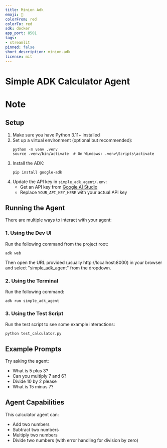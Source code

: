 ```yaml
---
title: Minion Adk
emoji: 🚀
colorFrom: red
colorTo: red
sdk: docker
app_port: 8501
tags:
- streamlit
pinned: false
short_description: minion-adk
license: mit
---
```

# Simple ADK Calculator Agent

# Note

## Setup

1. Make sure you have Python 3.11+ installed
2. Set up a virtual environment (optional but recommended):
   ```
   python -m venv .venv
   source .venv/bin/activate  # On Windows: .venv\Scripts\activate
   ```
3. Install the ADK:
   ```
   pip install google-adk
   ```
4. Update the API key in `simple_adk_agent/.env`:
   - Get an API key from [Google AI Studio](https://aistudio.google.com/apikey)
   - Replace `YOUR_API_KEY_HERE` with your actual API key

## Running the Agent

There are multiple ways to interact with your agent:

### 1. Using the Dev UI

Run the following command from the project root:
```
adk web
```

Then open the URL provided (usually http://localhost:8000) in your browser and select "simple_adk_agent" from the dropdown.

### 2. Using the Terminal

Run the following command:
```
adk run simple_adk_agent
```

### 3. Using the Test Script

Run the test script to see some example interactions:
```
python test_calculator.py
```

## Example Prompts

Try asking the agent:
- What is 5 plus 3?
- Can you multiply 7 and 6?
- Divide 10 by 2 please
- What is 15 minus 7?

## Agent Capabilities

This calculator agent can:
- Add two numbers
- Subtract two numbers
- Multiply two numbers
- Divide two numbers (with error handling for division by zero)
